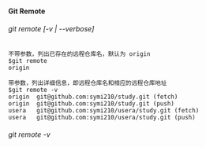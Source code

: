#### Git Remote
###### git remote [-v | --verbose]
```
不带参数，列出已存在的远程仓库名，默认为 origin
$git remote
origin

带参数，列出详细信息，即远程仓库名和相应的远程仓库地址
$git remote -v 
origin	git@github.com:symi210/study.git (fetch)
origin	git@github.com:symi210/study.git (push)
usera   git@github.com:symi210/usera/study.git (fetch)
usera   git@github.com:symi210/usera/study.git (push)
```
###### git remote -v 


